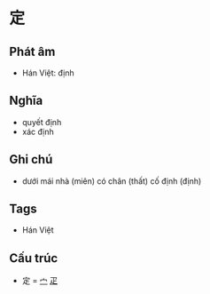 # 定

## Phát âm
* Hán Việt: định

## Nghĩa
* quyết định
* xác định

## Ghi chú
* dưới mái nhà (miên) có chân (thất) cố định (định)

## Tags
* Hán Việt

## Cấu trúc
* 定 = [宀](宀.md) [疋](疋.md)

<script>window.HANZI_FIELD='定';</script>